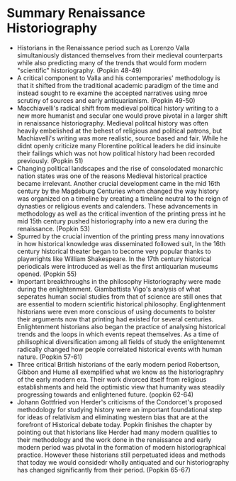 # Summary Renaissance Historiography 
* Historians in the Renaissance period such as Lorenzo Valla simultaniously distanced themselves from their medieval counterparts while also predicting many of the trends that would form modern "scientific" historiography. (Popkin 48-49)
* A critical component to Valla and his contemporaries' methodology is that it shifted from the traditional academic paradigm of the time and instead sought to re examine the accepted narratives using mroe scrutiny of sources and early antiquarianism. (Popkin 49-50)                                                                                                            
*  Macchiavelli's radical shift from medieval political history writing to a new more humanist and secular one would prove pivotal in a larger shift in renaissance historiography. Medieval politcal history was often heavily embelished at the behest of religious and political patrons, but Machiavelli's writing was more realistic, source based and fair. While he didnt openly criticize many Florentine political leaders he did insinuite their failings which was not how political history had been recorded previously. (Popkin 51)
* Changing political landscapes and the rise of consolodated monarchic nation states was one of the reasons Medieval historical practice became irrelevant. Another crucial development came in the mid 16th century by the Magdeburg Centuries whom changed the way history was organized on a timeline by creating a timeline neutral to the reign of dynasties or religious events and calenders. These advancements in methodology as well as the critical invention of the printing press int he mid 15th century pushed historiography into a new era during the renaissance. (Popkin 53)
* Spurred by the crucial invention of the printing press many innovations in how historical knowledge was disseminated followed suit, In the 16th century historical theater began to become very popular thanks to playwrights like William Shakespeare. In the 17th century historical periodicals were introduced as well as the first antiquarian museums opened. (Popkin 55) 
* Important breakthroughs in the philosophy Historiography were made during the enlightenment. Giambattista Vigo's analysis of what seperates human social studies from that of science are still ones that are essential to modern scientific historical philosophy. Englightenment historians were even more conscious of using documents to bolster their arguments now that printing had existed for several centuries. Enlightenment historians also began the practice of analysing historical trends and the loops in which events repeat themselves. As a time of philisophical diversification among all fields of study the enlightenemnt radically changed how people correlated historical events with human nature. (Popkin 57-61)
* Three critical British historians of the early modern period Robertson, Gibbon and Hume all exemplified what we know as the historiographry of the early modern era. Their work divorced itself from religious establishments and held the optimistic view that humanity was steadily progressing towards and enlightened future. (popkin 62-64)
*   Johann Gottfried von Herder's criticisms of the Condorcet's proposed methodology for studying history were an important foundational step for ideas of relativism and eliminating western bias that are at the forefront of Historical debate today. Popkin finishes the chapter by pointing out that historians like Herder had many modern qualities to their methodology and the work done in the renaissance and early modern period was pivotal in the formation of modern historiographical practice. However these historians still perpetuated ideas and methods that today we would considedr wholly antiquated and our historiography has changed significantly from their period. (Popkin 65-67)
